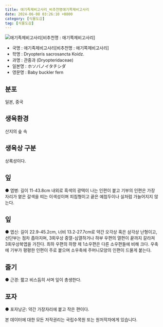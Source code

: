 ```yaml
---
title: 애기족제비고사리_비추천명애기쪽제비고사리
date: 2024-06-08 03:26:10 +0800
category: [식물도감]
tag: [식물도감]
---
```




![애기족제비고사리[비추천명 : 애기쪽제비고사리]](/fileUpload/plants/basic/Dryopteridaceae/Dryopteris/3661/3661_1_th2.jpg)
- 국명 : 애기족제비고사리[비추천명 : 애기쪽제비고사리]
- 학명 : Dryopteris sacrosancta Koidz.
- 과명 : 관중과 (Dryopteridaceae)
- 일본명 : ホソバノイタチシダ
- 영문명 : Baby buckler fern


## 분포
일본, 중국
## 생육환경
산지의 숲 속
## 생육상 구분
상록성이다. 
## 잎
● 엽병: 길이 11-43.8cm 내외로 흑색의 광택이 나는 인편이 붙고 기부의 인편은 가장자리가 옅은 갈색을 띠는 이색성이며 피침형이고 끝은 예첨두이나 실처럼 가늘어지지 않는다. 
## 잎
● 엽신: 길이 22.9-45.2cm, 너비 13.2-27.7cm로 약간 오각상 혹은 삼각상 난형이고, 선단부는 점차 좁아지며, 3회우상 중열-심열하거나 하부 우편의 열편이 끝까지 갈라져 3회우상복엽을 가진다. 최하 우편의 하향 제 1소우편은 다른 소우편들에 비해 크다. 우축에 기부가 평평한 인편이 주로 붙으며 소우축에 주머니모양의 인편이 드물게 붙는다. 
## 줄기
● 근경: 짧고 비스듬히 서며 잎이 총생한다. 
## 포자
● 포자낭군: 약간 가장자리에 붙고 작은 편이다. 






본 데이터에 대한 모든 저작권리는 국립수목원 또는 원저작자에게 있습니다.
